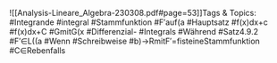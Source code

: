 
![[Analysis-Lineare_Algebra-230308.pdf#page=53]]Tags & Topics:
   #Integrande
   #integral
   #Stammfunktion
   #F′auf(a
   #Hauptsatz
   #f(x)dx+c
   #f(x)dx+C
   #GmitG(x
   #Differenzial-
   #Integrals
   #Während
   #Satz4.9.2
   #F′∈L((a
   #Wenn
   #Schreibweise
   #b)→RmitF′=fisteineStammfunktion
   #C∈Rebenfalls